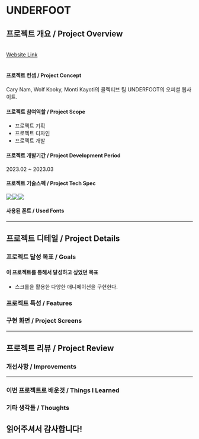 # UNDERFOOT
## 프로젝트 개요 / Project Overview


<br>
<a href="https://port-0-underfoot-6g2llf7miicl.sel3.cloudtype.app/">Website Link</a> <br><br>

#### 프로젝트 컨셉 / Project Concept 
Cary Nam, Wolf Kooky, Monti Kayoti의 콜렉티브 팀 UNDERFOOT의 오피셜 웹사이트.
<br>

#### 프로젝트 참여역할 / Project Scope
- 프로젝트 기획
- 프로젝트 디자인
- 프로젝트 개발 

#### 프로젝트 개발기간 / Project Development Period
2023.02 ~ 2023.03

#### 프로젝트 기술스펙 / Project Tech Spec
<img src="https://img.shields.io/badge/Javascript-F7DF1E?style=for-the-badge&logo=JavaScript&logoColor=white"><img src="https://img.shields.io/badge/HTML-E34F26?style=for-the-badge&logo=HTML5&logoColor=white"><img src="https://img.shields.io/badge/CSS-1572B6?style=for-the-badge&logo=CSS3&logoColor=white">

#### 사용된 폰트 / Used Fonts


---


 ## 프로젝트 디테일 / Project Details
 
 ### 프로젝트 달성 목표 / Goals
  #### 이 프로젝트를 통해서 달성하고 싶었던 목표
  - 스크롤을 활용한 다양한 애니메이션을 구현한다. 


 ### 프로젝트 특성 / Features 


 ### 구현 화면 / Project Screens

--- 

 ## 프로젝트 리뷰 / Project Review
 
 ### 개선사항 / Improvements
 
---
### 이번 프로젝트로 배운것 / Things I Learned 


### 기타 생각들 / Thoughts

## 읽어주셔서 감사합니다!
